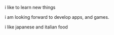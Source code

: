 i like to learn new things

i am looking forward to develop apps, and games.

i like japanese and italian food
